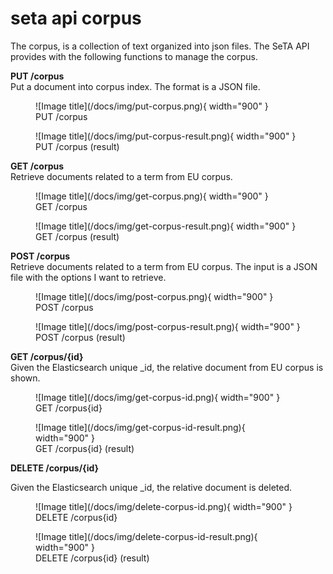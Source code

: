 # seta api corpus


The corpus, is a collection of text organized into json files. The SeTA API provides with the following functions to manage the corpus.

**PUT /corpus**       
Put a document into corpus index. The format is a JSON file.

<figure markdown>
![Image title](/docs/img/put-corpus.png){ width="900" }
<figcaption>PUT /corpus</figcaption>
</figure>
<figure markdown>
![Image title](/docs/img/put-corpus-result.png){ width="900" }
<figcaption>PUT /corpus (result)</figcaption>
</figure>
<!-- ![Screenshot](/docs/img/put-corpus.png)  -->
<!-- ![Screenshot](/docs/img/put-corpus-result.png)  -->

**GET /corpus**       
Retrieve documents related to a term from EU corpus.

<figure markdown>
![Image title](/docs/img/get-corpus.png){ width="900" }
<figcaption>GET /corpus</figcaption>
</figure>

<figure markdown>
![Image title](/docs/img/get-corpus-result.png){ width="900" }
<figcaption>GET /corpus (result)</figcaption>
</figure>
<!-- ![Screenshot](/docs/img/get-corpus.png)  -->
<!-- ![Screenshot](/docs/img/get-corpus-result.png)  -->


**POST /corpus**     
Retrieve documents related to a term from EU corpus. The input is a JSON file with the options I want to retrieve.

<figure markdown>
![Image title](/docs/img/post-corpus.png){ width="900" }
<figcaption>POST /corpus</figcaption>
</figure>

<figure markdown>
![Image title](/docs/img/post-corpus-result.png){ width="900" }
<figcaption>POST /corpus (result)</figcaption>
</figure>
<!-- ![Screenshot](/docs/img/post-corpus.png)  -->
<!-- ![Screenshot](/docs/img/post-corpus-result.png)  -->

**GET /corpus/{id}**      
Given the Elasticsearch  unique _id, the relative document from EU corpus is shown.

<figure markdown>
![Image title](/docs/img/get-corpus-id.png){ width="900" }
<figcaption>GET /corpus{id}</figcaption>
</figure>

<figure markdown>
![Image title](/docs/img/get-corpus-id-result.png){ width="900" }
<figcaption>GET /corpus{id} (result)</figcaption>
</figure>


<!-- ![Screenshot](/docs/img/get-corpus-id.png)  -->
<!-- ![Screenshot](/docs/img/get-corpus-id-result.png)  -->

**DELETE /corpus/{id}**     

Given the Elasticsearch  unique _id, the relative document is deleted.

<figure markdown>
![Image title](/docs/img/delete-corpus-id.png){ width="900" }
<figcaption>DELETE /corpus{id}</figcaption>
</figure>

<figure markdown>
![Image title](/docs/img/delete-corpus-id-result.png){ width="900" }
<figcaption>DELETE /corpus{id} (result)</figcaption>
</figure>

<!-- ![Screenshot](/docs/img/delete-corpus-id.png)  -->
<!-- ![Screenshot](/docs/img/delete-corpus-id-result.png)  -->

